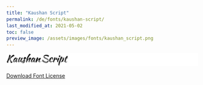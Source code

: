 ```yaml
---
title: "Kaushan Script"
permalink: /de/fonts/kaushan-script/
last_modified_at: 2021-05-02
toc: false
preview_image: /assets/images/fonts/kaushan_script.png
---
```

![Baumans](/assets/images/fonts/kaushan_script.png)

[Download Font License](https://github.com/inkstitch/inkstitch/tree/main/fonts/kaushan_script/LICENSE)
